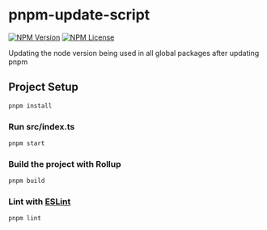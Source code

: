 # pnpm-update-script

[![NPM Version](https://img.shields.io/npm/v/pnpm-update-script?label=npm)](https://www.npmjs.com/package/pnpm-update-script)
[![NPM License](https://img.shields.io/npm/l/all-contributors.svg?style=flat)](https://github.com/oliver139/pnpm-update-script/blob/main/LICENSE)

Updating the node version being used in all global packages after updating pnpm

## Project Setup

```sh
pnpm install
```

### Run src/index.ts

```sh
pnpm start
```

### Build the project with Rollup

```sh
pnpm build
```

### Lint with [ESLint](https://eslint.org/)

```sh
pnpm lint
```
